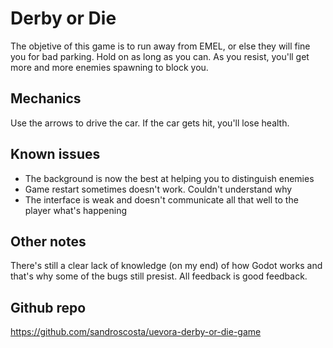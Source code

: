 # Derby or Die

The objetive of this game is to run away from EMEL, or else they will fine you for bad parking.
Hold on as long as you can. As you resist, you'll get more and more enemies spawning to block you.

## Mechanics

Use the arrows to drive the car. If the car gets hit, you'll lose health.

## Known issues

* The background is now the best at helping you to distinguish enemies
* Game restart sometimes doesn't work. Couldn't understand why
* The interface is weak and doesn't communicate all that well to the player what's happening

## Other notes

There's still a clear lack of knowledge (on my end) of how Godot works and that's why some of the bugs still presist.
All feedback is good feedback.

## Github repo
https://github.com/sandroscosta/uevora-derby-or-die-game
